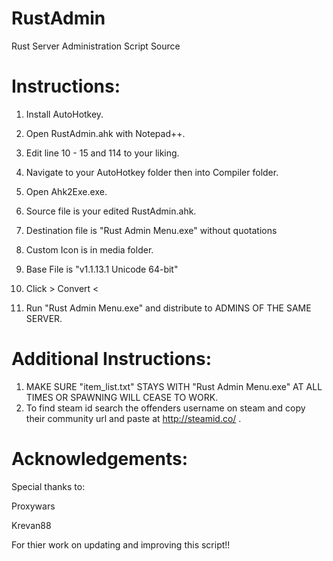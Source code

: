 RustAdmin
=========

Rust Server Administration Script Source

Instructions:
=========

1) Install AutoHotkey.

2) Open RustAdmin.ahk with Notepad++.

3) Edit line 10 - 15 and 114 to your liking.

4) Navigate to your AutoHotkey folder then into Compiler folder.

5) Open Ahk2Exe.exe.

6) Source file is your edited RustAdmin.ahk.

7) Destination file is "Rust Admin Menu.exe" without quotations

8) Custom Icon is in media folder.

9) Base File is "v1.1.13.1 Unicode 64-bit"

10) Click > Convert <

11) Run "Rust Admin Menu.exe" and distribute to ADMINS OF THE SAME SERVER.

Additional Instructions:
=========
1) MAKE SURE "item_list.txt" STAYS WITH "Rust Admin Menu.exe" AT ALL TIMES OR SPAWNING WILL CEASE TO WORK.
2) To find steam id search the offenders username on steam and copy their community url and paste at http://steamid.co/ .


Acknowledgements:
=========

Special thanks to:

Proxywars

Krevan88

For thier work on updating and improving this script!!
